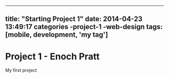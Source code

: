 ___
title: "Starting Project 1"
date: 2014-04-23 13:49:17
categories
-project-1
-web-design
tags: [mobile, development, 'my tag']
---

# Project 1 - Enoch Pratt

My first project